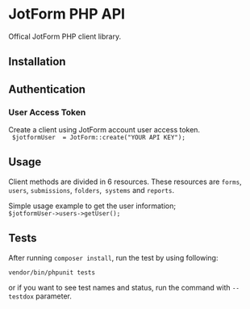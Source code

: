 # JotForm PHP API

Offical JotForm PHP client library.

## Installation 

## Authentication

### User Access Token
Create a client using JotForm account user access token. <br />
` $jotformUser  = JotForm::create("YOUR API KEY");` 

## Usage
Client methods are divided in 6 resources. These resources are `forms`,` users`, `submissions`, `folders`,` systems` and `reports`. 

Simple usage example to get the user information; <br />
`$jotformUser->users->getUser();`

## Tests
After running `composer install`, run the test by using following:

`vendor/bin/phpunit tests`

or if you want to see test names and status, run the command with `--testdox` parameter.
